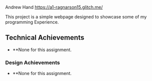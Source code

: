 
Andrew Hand
https://a1-ragnarson15.glitch.me/

This project is a simple webpage designed to showcase some of my programming Experience.

## Technical Achievements
- **None for this assignment.

### Design Achievements
- **None for this assignment.


